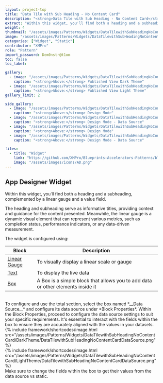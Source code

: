 ```yaml
---
layout: project-top
title: "Data Tile with Sub Heading - No Content Card"
description: "<strong>Data Tile with Sub Heading - No Content Card</strong>"
extract: "Within this widget, you'll find both a heading and a subheading, complemented by a linear gauge and a value field."
weight: 4
thumbnail: "/assets/images/Patterns/Widgets/DataTilewithSubHeadingNoContentCard/DarkTheme/DataTilewithSubHeadingNoContentCardPublishedMode.png"
image: "/assets/images/Patterns/Widgets/DataTilewithSubHeadingNoContentCard/DarkTheme/DataTilewithSubHeadingNoContentCardPublishedMode.png"
categories: ["Widget", "Static"]
contributor: "XMPro"
role: "Pattern"
import_password: Dem0nstr@t1on
toc: false
toc_label: 

gallery:
  - image: "/assets/images/Patterns/Widgets/DataTilewithSubHeadingNoContentCard/DarkTheme/DataTilewithSubHeadingNoContentCardPublishedMode.png"
    caption: "<strong>Above:</strong> Published View Dark Theme"
  - image: "/assets/images/Patterns/Widgets/DataTilewithSubHeadingNoContentCard/LightTheme/DataTilewithSubHeadingNoContentCardPublishedMode.png"
    caption: "<strong>Above:</strong> Published View Light Theme"
gallery_limit: 2

side_gallery:
  - image: "/assets/images/Patterns/Widgets/DataTilewithSubHeadingNoContentCard/DarkTheme/DataTilewithSubHeadingNoContentCardDesignMode.png"
    caption: "<strong>Above:</strong> Design Mode"
  - image: "/assets/images/Patterns/Widgets/DataTilewithSubHeadingNoContentCard/DarkTheme/DataTilewithSubHeadingNoContentCardDataSource.png"
    caption: "<strong>Above:</strong> Design Mode - Data Source"
  - image: "/assets/images/Patterns/Widgets/DataTilewithSubHeadingNoContentCard/LightTheme/DataTilewithSubHeadingNoContentCardDesignMode.png"
    caption: "<strong>Above:</strong> Design Mode"
  - image: "/assets/images/Patterns/Widgets/DataTilewithSubHeadingNoContentCard/LightTheme/DataTilewithSubHeadingNoContentCardDataSource.png"
    caption: "<strong>Above:</strong> Design Mode - Data Source"

files:
  - title: "Widget"
    link: "https://github.com/XMPro/Blueprints-Accelerators-Patterns/blob/master/Patterns/Widgets/Data%20Tile%20with%20Sub%20Heading%20No%20Content%20Card.xwid"
    image: "/assets/images/icons/AD.png"
---
```


## App Designer Widget
Within this widget, you'll find both a heading and a subheading, complemented by a linear gauge and a value field. 

The heading and subheading serve as informative titles, providing context and guidance for the content presented. Meanwhile, the linear gauge is a dynamic visual element that can represent various metrics, such as completion status, performance indicators, or any data-driven measurement.

The widget is configured using: 

| Block                                  | Description                                                  |
| -------------------------------------- | ------------------------------------------------------------ |
| [Linear Gauge](https://documentation.xmpro.com/blocks-toolbox/visualizations/linear-gauge) | To visually display a linear scale or gauge |
| [Text](https://documentation.xmpro.com/blocks-toolbox/basic/text) | To display the live data |
| [Box](https://documentation.xmpro.com/blocks-toolbox/layout/box-and-data-repeater-box) | A Box is a simple block that allows you to add data or other elements inside it |

<br />
To configure and use the total section, select the box named *__Data Source__* and configure its data source under *Block Properties*. Within the Block Properties, proceed to configure the data source settings to suit your specific requirements. It's essential to interact with the fields within the box to ensure they are accurately aligned with the values in your datasets. 
<div class="inline_image">{% include framework/shortcodes/image.html src="/assets/images/Patterns/Widgets/DataTilewithSubHeadingNoContentCard/DarkTheme/DataTilewithSubHeadingNoContentCardDataSource.png" %}</div>
<div class="inline_image">{% include framework/shortcodes/image.html src="/assets/images/Patterns/Widgets/DataTilewithSubHeadingNoContentCard/LightTheme/DataTilewithSubHeadingNoContentCardDataSource.png" %}</div>
Make sure to change the fields within the box to get their values from the data source vs static.